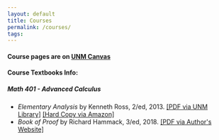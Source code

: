 ```yaml
---
layout: default
title: Courses
permalink: /courses/
tags: 
---
```


#### Course pages are on [UNM Canvas](https://canvas.unm.edu/)

#### Course Textbooks Info:

##### Math 401 - Advanced Calculus
- *Elementary Analysis* by Kenneth Ross, 2/ed, 2013. [[PDF via UNM Library]](https://link-springer-com.libproxy.unm.edu/book/10.1007/978-1-4614-6271-2) [[Hard Copy via Amazon]](https://amzn.to/3sP9JRl)
- *Book of Proof* by Richard Hammack, 3/ed, 2018. [[PDF via Author's Website]](https://www.people.vcu.edu/~rhammack/BookOfProof/)
